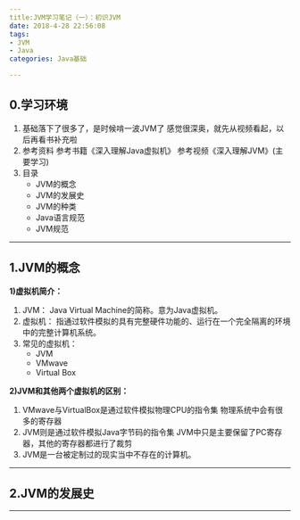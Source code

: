 ```yaml
---
title:JVM学习笔记（一）：初识JVM
date: 2018-4-28 22:56:08  
tags: 
- JVM
- Java
categories: Java基础

---
```

## 0.学习环境
1. 基础落下了很多了，是时候啃一波JVM了
感觉很深奥，就先从视频看起，以后再看书补充啦
2. 参考资料
参考书籍《深入理解Java虚拟机》
参考视频《深入理解JVM》(主要学习)
3. 目录
	- JVM的概念
	- JVM的发展史
	- JVM的种类
	- Java语言规范
	- JVM规范

---
## 1.JVM的概念
**1)虚拟机简介：**
1. JVM：
Java Virtual Machine的简称。意为Java虚拟机。
2. 虚拟机：
指通过软件模拟的具有完整硬件功能的、运行在一个完全隔离的环境中的完整计算机系统。
3. 常见的虚拟机：
	- JVM
	- VMwave
	- Virtual Box

**2)JVM和其他两个虚拟机的区别：**
1. VMwave与VirtualBox是通过软件模拟物理CPU的指令集
物理系统中会有很多的寄存器
2. JVM则是通过软件模拟Java字节码的指令集
JVM中只是主要保留了PC寄存器，其他的寄存器都进行了裁剪
3. JVM是一台被定制过的现实当中不存在的计算机。

---
## 2.JVM的发展史


---
